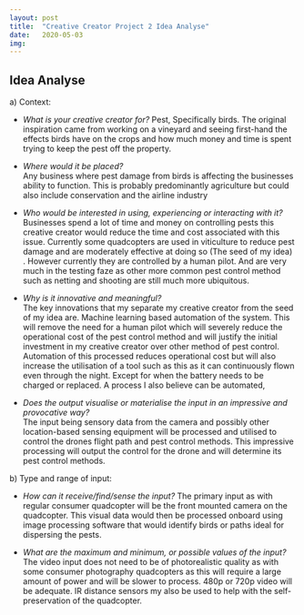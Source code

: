 ```yaml
---
layout: post
title:  "Creative Creator Project 2 Idea Analyse"
date:   2020-05-03
img:
---
```


## Idea Analyse
a) Context:
- *What is your creative creator for?*
  Pest, Specifically birds. The original inspiration came from working on a vineyard and seeing first-hand the effects birds have on the crops and how much money and time is spent trying to keep the pest off the property.


- *Where would it be placed?*  
Any business where pest damage from birds is affecting the businesses ability to function. This is probably predominantly agriculture but could also include conservation and the airline industry


- *Who would be interested in using, experiencing or interacting with it?*  
Businesses spend a lot of time and money on controlling pests this creative creator would reduce the time and cost associated with this issue. Currently some quadcopters are used in viticulture to reduce pest damage and are moderately effective at doing so (The seed of my idea) . However currently they are controlled by a human pilot. And are very much in the testing faze as other more common pest control method such as netting and shooting are still much more ubiquitous.

- *Why is it innovative and meaningful?*  
The key innovations that my separate my creative creator from the seed of my idea are.
Machine learning based automation of the system. This will remove the need for a human pilot which will severely reduce the operational cost of the pest control method and will justify the initial investment in my creative creator over other method of pest control.
Automation of this processed reduces operational cost but will also increase the utilisation of a tool such as this as it can continuously flown even through the night. Except for when the battery needs to be charged or replaced. A process I also believe can be automated,

- *Does the output visualise or materialise the input in an impressive and provocative way?*  
The input being sensory data from the camera and possibly other location-based sensing equipment will be processed and utilised to control the drones flight path and pest control methods. This impressive processing will output the control for the drone and will determine its pest control methods.

b) Type and range of input:
- *How can it receive/find/sense the input?*
The primary input as with regular consumer quadcopter will be the front mounted camera on the quadcopter. This visual data would then be processed onboard using image processing software that would identify birds or paths ideal for dispersing the pests.

- *What are the maximum and minimum, or possible values of the input?*
The video input does not need to be of photorealistic quality as with some consumer photography quadcopters as this will require a large amount of power and will be slower to process.  480p or 720p video will be adequate. IR distance sensors my also be used to help with the self-preservation of the quadcopter.  
